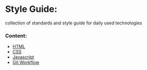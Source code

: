 # Style Guide:
collection of standards and style guide for daily used technologies 


### Content:
- [HTML](HTML/README.md)
- [CSS](CSS/README.md)
- [Javascript](javascript/README.md)
- [Git Workflow](GitWorkflow/README.md)

